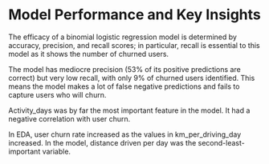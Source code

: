 # Model Performance and Key Insights

The efficacy of a binomial logistic regression model is determined by accuracy, precision, and recall scores; in particular, recall is essential to this model as it shows the number of churned users. 

The model has mediocre precision (53% of its positive predictions are correct) but very low recall, with only 9% of churned users identified. This means the model makes a lot of false negative predictions and fails to capture users who will churn.

Activity_days was by far the most important feature in the model. It had a negative correlation with user churn. 

In EDA, user churn rate increased as the values in km_per_driving_day increased. In the model, distance driven per day was the second-least-important variable.
